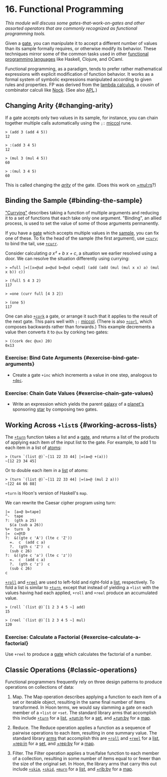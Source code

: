 # 16. Functional Programming

_This module will discuss some gates-that-work-on-gates and other assorted operators that are commonly recognized as functional programming tools._

Given a [gate](../../glossary/gate.md), you can manipulate it to accept a different number of values than its sample formally requires, or otherwise modify its behavior. These techniques mirror some of the common tasks used in other [functional programming languages](https://en.wikipedia.org/wiki/Functional_programming) like Haskell, Clojure, and OCaml.

Functional programming, as a paradigm, tends to prefer rather mathematical expressions with explicit modification of function behavior. It works as a formal system of symbolic expressions manipulated according to given rules and properties. FP was derived from the [lambda calculus](https://en.wikipedia.org/wiki/Lambda_calculus), a cousin of combinator calculi like [Nock](../../glossary/nock.md). (See also [APL](https://en.wikipedia.org/wiki/APL_%28programming_language%29).)

## Changing Arity {#changing-arity}

If a gate accepts only two values in its sample, for instance, you can chain together multiple calls automatically using the `;:` [miccol](../../language/hoon/reference/rune/mic.md#miccol) rune.

```hoon
> (add 3 (add 4 5))
12

> :(add 3 4 5)
12

> (mul 3 (mul 4 5))
60

> :(mul 3 4 5)
60
```

This is called changing the [_arity_](https://en.wikipedia.org/wiki/Arity) of the gate. (Does this work on [+mul:rs](../../language/hoon/reference/stdlib/3b.md#mulrs)?)


## Binding the Sample {#binding-the-sample}

["Currying"](https://en.wikipedia.org/wiki/Currying) describes taking a function of multiple arguments and reducing it to a set of functions that each take only one argument. "Binding", an allied process, is used to set the value of some of those arguments permanently.

If you have a [gate](../../glossary/gate.md) which accepts multiple values in the [sample](../../glossary/sample.md), you can fix one of these. To fix the head of the sample (the first argument), use [`+cury`](../../language/hoon/reference/stdlib/2n.md#cury); to bind the tail, use [`+curr`](../../language/hoon/reference/stdlib/2n.md#curr).

Consider calculating _a x² + b x + c_, a situation we earlier resolved using a door. We can resolve the situation differently using currying:

```hoon
> =full |=([x=@ud a=@ud b=@ud c=@ud] (add (add (mul (mul x x) a) (mul x b)) c))

> (full 5 4 3 2)
117

> =one (curr full [4 3 2])  

> (one 5)  
117
```

One can also [`+cork`](../../language/hoon/reference/stdlib/2n.md#cork) a gate, or arrange it such that it applies to the result of the next gate. This pairs well with `;:` [miccol](../../language/hoon/reference/rune/mic.md#miccol). (There is also [`+corl`](../../language/hoon/reference/stdlib/2n.md#corl), which composes backwards rather than forwards.) This example decrements a value then converts it to `@ux` by corking two gates:

```hoon
> ((cork dec @ux) 20)  
0x13
```

### Exercise: Bind Gate Arguments {#exercise-bind-gate-arguments}

- Create a gate `+inc` which increments a value in one step, analogous to [`+dec`](../../language/hoon/reference/stdlib/1a.md#dec).

### Exercise: Chain Gate Values {#exercise-chain-gate-values}

- Write an expression which yields the parent [galaxy](../../glossary/galaxy.md) of a [planet's](../../glossary/planet.md) sponsoring [star](../../glossary/star.md) by composing two gates.

## Working Across `+list`s {#working-across-lists}

The [`+turn`](../../language/hoon/reference/stdlib/2b.md#turn) function takes a list and a [gate](../../glossary/gate.md), and returns a list of the products of applying each item of the input list to the gate. For example, to add 1 to each item in a list of [atoms](../../glossary/atom.md):

```hoon
> (turn `(list @)`~[11 22 33 44] |=(a=@ +(a)))
~[12 23 34 45]
```
Or to double each item in a [list](../../glossary/list.md) of atoms:

```hoon
> (turn `(list @)`~[11 22 33 44] |=(a=@ (mul 2 a)))
~[22 44 66 88]
```
`+turn` is Hoon's version of Haskell's `map`.

We can rewrite the Caesar cipher program using turn:

```hoon
|=  [a=@ b=tape]
^-  tape
?:  (gth a 25)
  $(a (sub a 26))
%+  turn  b
|=  c=@tD
?:  &((gte c 'A') (lte c 'Z'))
  =.  c  (add c a)
  ?.  (gth c 'Z')  c
  (sub c 26)
?:  &((gte c 'a') (lte c 'z'))
  =.  c  (add c a)
  ?.  (gth c 'z')  c
  (sub c 26)
c
```

[`+roll`](../../language/hoon/reference/stdlib/2b.md#roll) and [`+reel`](../../language/hoon/reference/stdlib/2b.md#reel) are used to left-fold and right-fold a [list](../../glossary/list.md), respectively. To fold a list is similar to [`+turn`](../../language/hoon/reference/stdlib/2b.md#turn), except that instead of yielding a `+list` with the values having had each applied, `+roll` and `+reel` produce an accumulated value.

```hoon
> (roll `(list @)`[1 2 3 4 5 ~] add)
15

> (reel `(list @)`[1 2 3 4 5 ~] mul)
120
```

### Exercise: Calculate a Factorial {#exercise-calculate-a-factorial}

Use `+reel` to produce a [gate](../../glossary/gate.md) which calculates the factorial of a number.


## Classic Operations {#classic-operations}

Functional programmers frequently rely on three design patterns to produce operations on collections of data:

1. Map. The Map operation describes applying a function to each item of a set or iterable object, resulting in the same final number of items transformed. In Hoon terms, we would say slamming a gate on each member of a `+list` or `+set`. The standard library arms that accomplish this include [`+turn`](../../language/hoon/reference/stdlib/2b.md#turn) for a [list](../../glossary/list.md), [+run:in](../../language/hoon/reference/stdlib/2h.md#repin) for a [set](../../language/hoon/reference/stdlib/2o.md#set), and [+run:by](../../language/hoon/reference/stdlib/2i.md#runby) for a [map](../../language/hoon/reference/stdlib/2o.md#map).

2. Reduce. The Reduce operation applies a function as a sequence of pairwise operations to each item, resulting in one summary value. The standard library [arms](../../glossary/arm.md) that accomplish this are [`+roll`](../../language/hoon/reference/stdlib/2b.md#roll) and [`+reel`](../../language/hoon/reference/stdlib/2b.md#reel) for a [list](../../glossary/list.md), [+rep:in](../../language/hoon/reference/stdlib/2h.md#repin) for a [set](../../language/hoon/reference/stdlib/2o.md#set), and [+rep:by](../../language/hoon/reference/stdlib/2i.md#repby) for a [map](../../language/hoon/reference/stdlib/2o.md#map).

3. Filter. The Filter operation applies a true/false function to each member of a collection, resulting in some number of items equal to or fewer than the size of the original set. In Hoon, the library arms that carry this out include [`+skim`](../../language/hoon/reference/stdlib/2b.md#skim), [`+skid`](../../language/hoon/reference/stdlib/2b.md#skid), [`+murn`](../../language/hoon/reference/stdlib/2b.md#murn) for a [list](../../glossary/list.md), and [+rib:by](../../language/hoon/reference/stdlib/2i.md#ribby) for a [map](../../language/hoon/reference/stdlib/2o.md#map).
